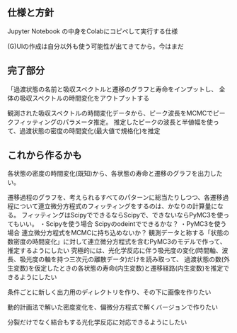 ##  仕様と方針
Jupyter Notebook の中身をColabにコピペして実行する仕様

(G)UIの作成は自分以外も使う可能性が出てきてから。今はまだ

##  完了部分
「過渡状態の名前と吸収スペクトルと遷移のグラフと寿命をインプットし、
全体の吸収スペクトルの時間変化をアウトプットする

観測された吸収スペクトルの時間変化データから、ピーク波長をMCMCでピークフィッティングのパラメータ推定。
推定したピークの波長と半値幅を使って、過渡状態の密度の時間変化(最大値で規格化)を推定

##  これから作るかも
各状態の密度の時間変化(既知)から、各状態の寿命と遷移のグラフを出力したい。

遷移過程のグラフを、考えられるすべてのパターンに総当たりしつつ、各遷移過程について連立微分方程式のフィッティングをするのは、かなりの計算量になる。
フィッティングはScipyでできるならScipyで、できないならPyMC3を使ってもいい。
    ・Scipyを使う場合
    Scipyのodeintでできるかな？
    ・PyMC3を使う場合
    連立微分方程式をMCMCに持ち込めないか？
    観測データと称する「状態の数密度の時間変化」に対して連立微分方程式を含むPyMC3のモデルで作って、推定するようにしたい
究極的には、光化学反応に伴う吸光度の変化(時間軸、波長、吸光度の軸を持つ三次元の離散データ)だけを読み取って、
過渡状態の数(外生変数)を仮定したときの各状態の寿命(内生変数)と遷移経路(内生変数)を推定できるようにしたい

条件ごとに新しく出力用のディレクトリを作り、その下に画像を作りたい

動的計画法で解いた密度変化を、偏微分方程式で解くバージョンで作りたい

分裂だけでなく結合もする光化学反応に対応できるようにしたい
